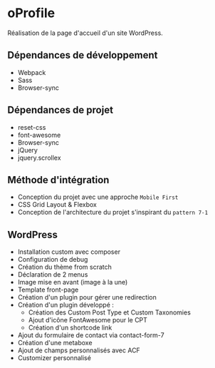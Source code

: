# oProfile

Réalisation de la page d'accueil d'un site WordPress.

## Dépendances de développement

- Webpack
- Sass
- Browser-sync

## Dépendances de projet

- reset-css
- font-awesome
- Browser-sync
- jQuery
- jquery.scrollex

## Méthode d'intégration

- Conception du projet avec une approche `Mobile First`
- CSS Grid Layout & Flexbox
- Conception de l'architecture du projet s'inspirant du `pattern 7-1`

## WordPress

- Installation custom avec composer
- Configuration de debug
- Création du thème from scratch
- Déclaration de 2 menus
- Image mise en avant (image à la une)
- Template front-page
- Création d'un plugin pour gérer une redirection
- Création d'un plugin développé : 
  - Création des Custom Post Type et Custom Taxonomies
  - Ajout d'icône FontAwesome pour le CPT
  - Création d'un shortcode link 
- Ajout du formulaire de contact via contact-form-7
- Création d'une metaboxe
- Ajout de champs personnalisés avec ACF
- Customizer personnalisé
